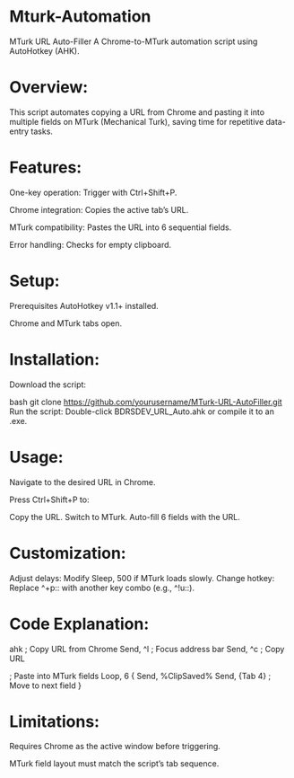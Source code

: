 # Mturk-Automation
MTurk URL Auto-Filler
A Chrome-to-MTurk automation script using AutoHotkey (AHK).

# **Overview**:
This script automates copying a URL from Chrome and pasting it into multiple fields on MTurk (Mechanical Turk), saving time for repetitive data-entry tasks.

# **Features**:
One-key operation: Trigger with Ctrl+Shift+P.

Chrome integration: Copies the active tab’s URL.

MTurk compatibility: Pastes the URL into 6 sequential fields.

Error handling: Checks for empty clipboard.

# **Setup**:
Prerequisites
AutoHotkey v1.1+ installed.

Chrome and MTurk tabs open.

# **Installation**:
Download the script:

bash
git clone https://github.com/yourusername/MTurk-URL-AutoFiller.git
Run the script:
Double-click BDRSDEV_URL_Auto.ahk or compile it to an .exe.

# **Usage**:
Navigate to the desired URL in Chrome.

Press Ctrl+Shift+P to:

Copy the URL.
Switch to MTurk.
Auto-fill 6 fields with the URL.

# **Customization**:
Adjust delays: Modify Sleep, 500 if MTurk loads slowly.
Change hotkey: Replace ^+p:: with another key combo (e.g., ^!u::).

# **Code Explanation**:
ahk
; Copy URL from Chrome
Send, ^l  ; Focus address bar
Send, ^c  ; Copy URL

; Paste into MTurk fields
Loop, 6 {
    Send, %ClipSaved%
    Send, {Tab 4}  ; Move to next field
}

# **Limitations**:
Requires Chrome as the active window before triggering.

MTurk field layout must match the script’s tab sequence.
